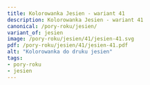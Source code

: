 ```yaml
---
title: Kolorowanka Jesien - wariant 41
description: Kolorowanka Jesien - wariant 41
canonical: /pory-roku/jesien/
variant_of: jesien
image: /pory-roku/jesien/41/jesien-41.svg
pdf: /pory-roku/jesien/41/jesien-41.pdf
alt: "Kolorowanka do druku jesien"
tags:
- pory-roku
- jesien
---
```

